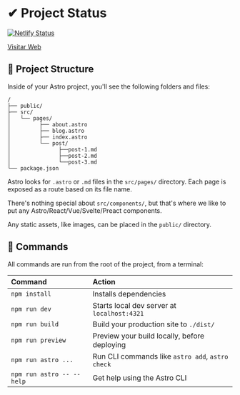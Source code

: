 # ✔ Project Status

[![Netlify Status](https://api.netlify.com/api/v1/badges/371375e5-0cf4-4b0f-9435-7555d093f570/deploy-status)](https://app.netlify.com/sites/astrotutorial19/deploys)

[Visitar Web](https://astrotutorial19.netlify.app)

## 🚀 Project Structure

Inside of your Astro project, you'll see the following folders and files:

```text
/
├── public/
├── src/
│   └── pages/
│         ├── about.astro
│         ├── blog.astro
│         ├── index.astro
│         └── post/    
│               ├──post-1.md
│               ├──post-2.md
│               └──post-3.md
└── package.json
```

Astro looks for `.astro` or `.md` files in the `src/pages/` directory. Each page is exposed as a route based on its file name.

There's nothing special about `src/components/`, but that's where we like to put any Astro/React/Vue/Svelte/Preact components.

Any static assets, like images, can be placed in the `public/` directory.

## 🧞 Commands

All commands are run from the root of the project, from a terminal:

| Command                   | Action                                           |
| :------------------------ | :----------------------------------------------- |
| `npm install`             | Installs dependencies                            |
| `npm run dev`             | Starts local dev server at `localhost:4321`      |
| `npm run build`           | Build your production site to `./dist/`          |
| `npm run preview`         | Preview your build locally, before deploying     |
| `npm run astro ...`       | Run CLI commands like `astro add`, `astro check` |
| `npm run astro -- --help` | Get help using the Astro CLI                     |


